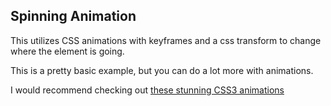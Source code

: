 ## Spinning Animation
This utilizes CSS animations with keyframes and a css transform to change where the element is going.

This is a pretty basic example, but you can do a lot more with animations.

I would recommend checking out [these stunning CSS3 animations](http://www.creativebloq.com/css3/animation-with-css3-712437)
